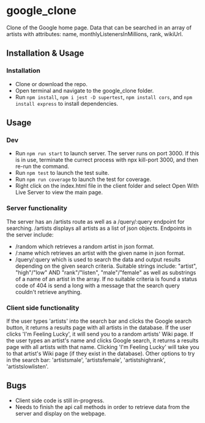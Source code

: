 # google_clone
Clone of the Google home page. Data that can be searched in an array of artists with attributes: name, monthlyListenersInMillions, rank, wikiUrl.

## Installation & Usage
### Installation
* Clone or download the repo.
* Open terminal and navigate to the google_clone folder.
* Run `npm install`, `npm i jest -D supertest`, `npm install cors`, and `npm install express` to install dependencies.

## Usage
### Dev
* Run `npm run start` to launch server. The server runs on port 3000. If this is in use, terminate the currect process with npx kill-port 3000, and then re-run the command.
* Run `npm test` to launch the test suite.
* Run `npm run coverage` to launch the test for coverage.
* Right click on the index.html file in the client folder and select Open With Live Server to view the main page.
### Server functionality
The server has an /artists route as well as a /query/:query endpoint for searching. /artists displays all artists as a list of json objects. Endpoints in the server include:
* /random which retrieves a random artist in json format.
* /:name which retrieves an artist with the given name in json format.
* /query/:query which is used to search the data and output results depending on the given search criteria. Suitable strings include: "artist", "high"/"low" AND "rank"/"listen", "male"/"female" as well as substrings of a name of an artist in the array. If no suitable criteria is found a status code of 404 is send a long with a message that the search query couldn't retrieve anything.
### Client side functionality
If the user types 'artists' into the search bar and clicks the Google search button, it returns a results page with all artists in the database. If the user clicks 'I'm Feeling Lucky', it will send you to a random artists' Wiki page.
If the user types an artist's name and clicks Google search, it returns a results page with all artists with that name. Clicking 'I'm Feeling Lucky' will take you to that artist's Wiki page (if they exist in the database).
Other options to try in the search bar: 'artistsmale', 'artistsfemale', 'artistshighrank', 'artistslowlisten'.
## Bugs
* Client side code is still in-progress.
* Needs to finish the api call methods in order to retrieve data from the server and display on the webpage.
